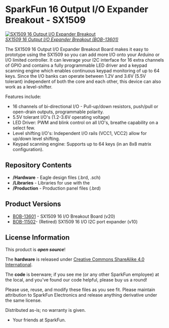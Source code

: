 SparkFun 16 Output I/O Expander Breakout - SX1509
======================================

[![SX1509 16 Output I/O Expander Breakout](https://cdn.sparkfun.com//assets/parts/1/0/9/5/6/13601-01.jpg)  
*SX1509 16 Output I/O Expander Breakout (BOB-13601)*](https://www.sparkfun.com/products/13601)

The SX1509 16 Output I/O Expander Breakout Board makes it easy to prototype using the SX1509 so you can add more I/O onto your Arduino or I/O limited controller. It can leverage your I2C interface for 16 extra channels of GPIO and contains a fully programmable LED driver and a keypad scanning engine which enables continuous keypad monitoring of up to 64 keys. Since the I/O banks can operate between 1.2V and 3.6V (5.5V tolerant) independent of both the core and each other, this device can also work as a level-shifter.

Features include:

* 16 channels of bi-directional I/O - Pull-up/down resistors, push/pull or open-drain outputs, programmable polarity.
* 5.5V tolerant I/O's (1.2-3.6V operating voltage)
* LED Driver: PWM and blink control on all I/O's, breathe capability on a select few.
* Level shifting I/O's: Independent I/O rails (VCC1, VCC2) allow for up/down level shifting.
* Keypad scanning engine: Supports up to 64 keys (in an 8x8 matrix configuration).

Repository Contents
-------------------
* **/Hardware** - Eagle design files (.brd, .sch)
* **/Libraries** - Libraries for use with the <PRODUCT NAME>
* **/Production** - Production panel files (.brd)

Product Versions
-------------------

* [BOB-13601](https://www.sparkfun.com/products/13601) - SX1509 16 I/O Breakout Board (v20)
* [BOB-11502](https://www.sparkfun.com/products/retired/11502)- (Retired) SX1509 16 I/O I2C port expander (v10)

License Information
-------------------
This product is _**open source**_! 

The **hardware** is released under [Creative Commons ShareAlike 4.0 International](https://creativecommons.org/licenses/by-sa/4.0/).

The **code** is beerware; if you see me (or any other SparkFun employee) at the local, and you've found our code helpful, please buy us a round!

Please use, reuse, and modify these files as you see fit. Please maintain attribution to SparkFun Electronics and release anything derivative under the same license.

Distributed as-is; no warranty is given.

- Your friends at SparkFun.
